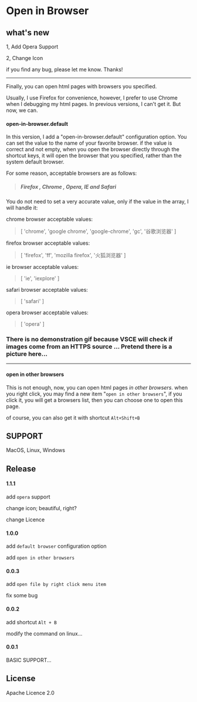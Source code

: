 

# Open in Browser

## what's new
1, Add Opera Support

2, Change Icon

if you find any bug, please let me know. Thanks!
***

Finally, you can open html pages with browsers you specified.

Usually, I use Firefox for convenience, however, I prefer to use Chrome when I debugging my html pages. In previous versions, I can't get it. But now, we can.

####  open-in-browser.default

In this version, I add a "open-in-browser.default" configuration option. You can set the value to the name of your favorite browser. 
if the value is correct and not empty,  when you open the browser directly through the shortcut keys, it will open the browser that you specified, rather than the system default browser.

For some reason, acceptable browsers are as follows:
>##### Firefox , Chrome , Opera, IE and Safari #####

You do not need to set a very accurate value, only if the value in the array, I will handle it:

chrome browser acceptable values:
>   [ 'chrome', 'google chrome', 'google-chrome', 'gc', '谷歌浏览器' ]

firefox browser acceptable values:
>   [ 'firefox', 'ff', 'mozilla firefox', '火狐浏览器' ]

ie browser acceptable values:
>   [ 'ie', 'iexplore' ]

safari browser acceptable values:
>   [ 'safari' ]

opera browser acceptable values:
>   [ 'opera' ]


### There is no demonstration gif because VSCE will check if images come from an HTTPS source ... Pretend there is a picture here...
* * *

####  open in other browsers

This is not enough, now, you can open html pages *in other browsers*.
when you right click, you may find a new item "`open in other browsers`", if you click it, you will get a browsers list, then you can choose one to open this page.

of course, you can also get it with shortcut `Alt+Shift+B`




## SUPPORT

MacOS, Linux, Windows 


## Release

#### 1.1.1
add `opera` support

change icon;  beautiful, right?

change Licence
#### 1.0.0
add `default browser` configuration option

add `open in other browsers`

#### 0.0.3
add `open file by right click menu item`

fix some bug

#### 0.0.2
add shortcut `Alt + B` 

modify the command on linux...

#### 0.0.1

BASIC SUPPORT...

## License

Apache Licence 2.0


